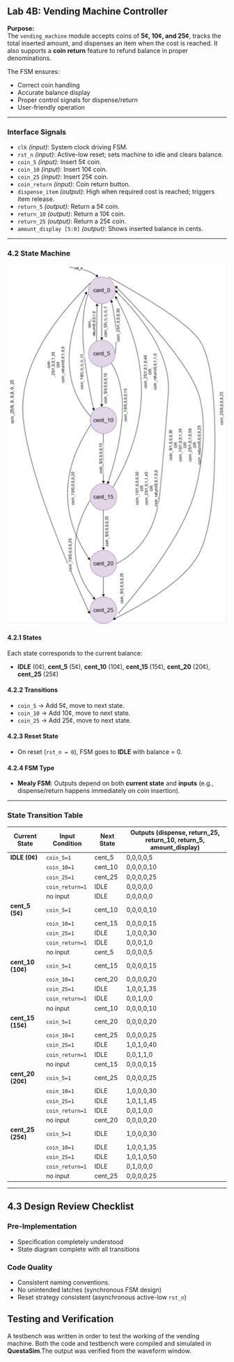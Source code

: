 ## Lab 4B: Vending Machine Controller

**Purpose:**  
The `vending_machine` module accepts coins of **5¢, 10¢, and 25¢**, tracks the total inserted amount, and dispenses an item when the cost is reached. It also supports a **coin return** feature to refund balance in proper denominations.  

The FSM ensures:  
- Correct coin handling  
- Accurate balance display  
- Proper control signals for dispense/return  
- User-friendly operation  

---

### Interface Signals

- `clk` *(input)*: System clock driving FSM.  
- `rst_n` *(input)*: Active-low reset; sets machine to idle and clears balance.  
- `coin_5` *(input)*: Insert 5¢ coin.  
- `coin_10` *(input)*: Insert 10¢ coin.  
- `coin_25` *(input)*: Insert 25¢ coin.  
- `coin_return` *(input)*: Coin return button.  
- `dispense_item` *(output)*: High when required cost is reached; triggers item release.  
- `return_5` *(output)*: Return a 5¢ coin.  
- `return_10` *(output)*: Return a 10¢ coin.  
- `return_25` *(output)*: Return a 25¢ coin.  
- `amount_display [5:0]` *(output)*: Shows inserted balance in cents.  

---

### 4.2 State Machine
![alt text](image.png)

#### 4.2.1 States
Each state corresponds to the current balance:  
- **IDLE** (0¢), **cent_5** (5¢), **cent_10** (10¢), **cent_15** (15¢), **cent_20** (20¢), **cent_25** (25¢)  

#### 4.2.2 Transitions
- `coin_5` → Add 5¢, move to next state.  
- `coin_10` → Add 10¢, move to next state.  
- `coin_25` → Add 25¢, move to next state.  

#### 4.2.3 Reset State
- On reset (`rst_n = 0`), FSM goes to **IDLE** with balance = 0.  

#### 4.2.4 FSM Type
- **Mealy FSM**: Outputs depend on both **current state** and **inputs** (e.g., dispense/return happens immediately on coin insertion).  

---

### State Transition Table

| Current State | Input Condition | Next State | Outputs (dispense, return_25, return_10, return_5, amount_display) |
|---------------|----------------|------------|--------------------------------------------------------------------|
| **IDLE (0¢)** | `coin_5=1` | cent_5 | 0,0,0,0,5 |
| | `coin_10=1` | cent_10 | 0,0,0,0,10 |
| | `coin_25=1` | cent_25 | 0,0,0,0,25 |
| | `coin_return=1` | IDLE | 0,0,0,0,0 |
| | no input | IDLE | 0,0,0,0,0 |
| **cent_5 (5¢)** | `coin_5=1` | cent_10 | 0,0,0,0,10 |
| | `coin_10=1` | cent_15 | 0,0,0,0,15 |
| | `coin_25=1` | IDLE | 1,0,0,0,30 |
| | `coin_return=1` | IDLE | 0,0,0,1,0 |
| | no input | cent_5 | 0,0,0,0,5 |
| **cent_10 (10¢)** | `coin_5=1` | cent_15 | 0,0,0,0,15 |
| | `coin_10=1` | cent_20 | 0,0,0,0,20 |
| | `coin_25=1` | IDLE | 1,0,0,1,35 |
| | `coin_return=1` | IDLE | 0,0,1,0,0 |
| | no input | cent_10 | 0,0,0,0,10 |
| **cent_15 (15¢)** | `coin_5=1` | cent_20 | 0,0,0,0,20 |
| | `coin_10=1` | cent_25 | 0,0,0,0,25 |
| | `coin_25=1` | IDLE | 1,0,1,0,40 |
| | `coin_return=1` | IDLE | 0,0,1,1,0 |
| | no input | cent_15 | 0,0,0,0,15 |
| **cent_20 (20¢)** | `coin_5=1` | cent_25 | 0,0,0,0,25 |
| | `coin_10=1` | IDLE | 1,0,0,0,30 |
| | `coin_25=1` | IDLE | 1,0,1,1,45 |
| | `coin_return=1` | IDLE | 0,0,1,0,0 |
| | no input | cent_20 | 0,0,0,0,20 |
| **cent_25 (25¢)** | `coin_5=1` | IDLE | 1,0,0,0,30 |
| | `coin_10=1` | IDLE | 1,0,0,1,35 |
| | `coin_25=1` | IDLE | 1,0,1,0,50 |
| | `coin_return=1` | IDLE | 0,1,0,0,0 |
| | no input | cent_25 | 0,0,0,0,25 |

---

## 4.3 Design Review Checklist

### Pre-Implementation
- Specification completely understood  
- State diagram complete with all transitions  

### Code Quality
- Consistent naming conventions. 
- No unintended latches (synchronous FSM design)  
-  Reset strategy consistent (asynchronous active-low `rst_n`)  

## Testing and Verification
A testbench was written in order to test the working of the vending machine. Both the code and testbench were compiled and simulated in **QuestaSim**.The output was verified from the waveform window.



